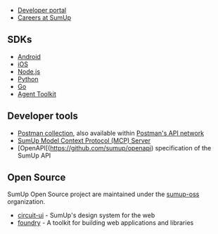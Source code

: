 
- [Developer portal](https://developer.sumup.com/)
- [Careers at SumUp](https://www.sumup.com/careers/)

## SDKs

- [Android](https://github.com/sumup/sumup-android-sdk)
- [iOS](https://github.com/sumup/sumup-ios-sdk)
- [Node.js](https://github.com/sumup/sumup-ts)
- [Python](https://github.com/sumup/sumup-py)
- [Go](https://github.com/sumup/sumup-go)
- [Agent Toolkit](https://github.com/sumup/sumup-agent-toolkit)

## Developer tools

- [Postman collection](https://github.com/sumup/sumup-postman), also available within [Postman's API network](https://www.postman.com/sumupengineering/sumup-developers)
- [SumUp Model Context Protocol (MCP) Server](https://github.com/sumup/sumup-agent-toolkit/tree/main/mcp)
- [OpenAPI[(https://github.com/sumup/openapi) specification of the SumUp API

## Open Source

SumUp Open Source project are maintained under the [sumup-oss](https://github.com/sumup-oss/) organization.

- [circuit-ui](https://github.com/sumup-oss/circuit-ui) - SumUp's design system for the web
- [foundry](https://github.com/sumup-oss/foundry) - A toolkit for building web applications and libraries
